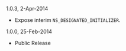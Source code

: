1.0.3, 2-Apr-2014

  * Expose interim `NS_DESIGNATED_INITIALIZER`.

1.0.0, 25-Feb-2014

  * Public Release
